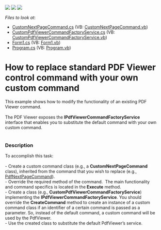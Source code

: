 <!-- default badges list -->
![](https://img.shields.io/endpoint?url=https://codecentral.devexpress.com/api/v1/VersionRange/128595840/15.2.5%2B)
[![](https://img.shields.io/badge/Open_in_DevExpress_Support_Center-FF7200?style=flat-square&logo=DevExpress&logoColor=white)](https://supportcenter.devexpress.com/ticket/details/T328206)
[![](https://img.shields.io/badge/📖_How_to_use_DevExpress_Examples-e9f6fc?style=flat-square)](https://docs.devexpress.com/GeneralInformation/403183)
<!-- default badges end -->
<!-- default file list -->
*Files to look at*:

* [CustomNextPageCommand.cs](./CS/ViewerCustomCommand/CustomNextPageCommand.cs) (VB: [CustomNextPageCommand.vb](./VB/ViewerCustomCommand/CustomNextPageCommand.vb))
* [CustomPdfViewerCommandFactoryService.cs](./CS/ViewerCustomCommand/CustomPdfViewerCommandFactoryService.cs) (VB: [CustomPdfViewerCommandFactoryService.vb](./VB/ViewerCustomCommand/CustomPdfViewerCommandFactoryService.vb))
* [Form1.cs](./CS/ViewerCustomCommand/Form1.cs) (VB: [Form1.vb](./VB/ViewerCustomCommand/Form1.vb))
* [Program.cs](./CS/ViewerCustomCommand/Program.cs) (VB: [Program.vb](./VB/ViewerCustomCommand/Program.vb))
<!-- default file list end -->
# How to replace standard PDF Viewer control command with your own custom command


This example shows how to modify the functionality of an existing PDF Viewer command.<br><br>The PDF Viewer exposes the <strong>IPdfViewerCommandFactoryService</strong> interface that enables you to substitute the default command with your own custom command.<br><br>


<h3>Description</h3>

To accomplish this task:<br><br>-&nbsp;Create a custom command class (e.g., a <strong>CustomNextPageCommand</strong> class), inherited from the command that you wish to replace (e.g., <a href="https://documentation.devexpress.com/#WindowsForms/DevExpressXtraPdfViewerCommandsPdfNextPageCommandMembersTopicAll">PdfNextPageCommand</a>).&nbsp; <br>- Override the required method of the command.&nbsp; The main functionality and command specifics is located in the<strong> Execute</strong> method.<br>- Create a class (e.g., <strong>CustomPdfViewerCommandFactoryService</strong>) implementing the <strong>IPdfViewerCommandFactoryService</strong>. You should override the <strong>CreateCommand</strong> method to create an instance of a custom command class if an identifier of a certain command is passed as a parameter. So, instead of the default command, a custom command will be used by the PdfViewer.<br>- Use the created class to substitute the default PdfViewer&rsquo;s service.

<br/>


